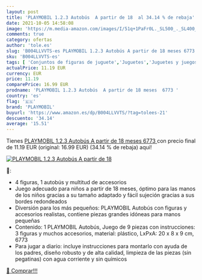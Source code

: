 ```yaml
---
layout: post
title: 'PLAYMOBIL 1.2.3 Autobús  A partir de 18  al 34.14 % de rebaja'
date: 2021-10-05 14:58:08
image: 'https://m.media-amazon.com/images/I/51q+1PaFr0L._SL500_._SL400_.jpg'
comments: true
category: ofertas
author: 'tole.es'
slug: 'B004LLVVTS-es PLAYMOBIL 1.2.3 Autobús A partir de 18 meses 6773'
sku: 'B004LLVVTS-es'
tags: [ 'Conjuntos de figuras de juguete','Juguetes','Juguetes y juegos','Muñecos y figuras','playmobil', ]
actualPrice: 11.19 EUR
currency: EUR
price: 11.19
comparePrice: 16.99 EUR
prodname: 'PLAYMOBIL 1.2.3 Autobús  A partir de 18 meses  6773 '
country: 'es'
flag: '🇪🇸'
brand: 'PLAYMOBIL'
buyurl: 'https://www.amazon.es/dp/B004LLVVTS/?tag=tolees-21'
descuento: '34.14'
average: '15.51'
---
```


Tienes [PLAYMOBIL 1.2.3 Autobús  A partir de 18 meses  6773 ](https://www.amazon.es/dp/B004LLVVTS/?tag=tolees-21) con precio final de  11.19 EUR (original: 16.99 EUR) (34.14 %  de rebaja) aqui!

[![PLAYMOBIL 1.2.3 Autobús  A partir de 18 ](https://m.media-amazon.com/images/I/51q+1PaFr0L._SL500_._SL400_.jpg)](https://www.amazon.es/dp/B004LLVVTS/?tag=tolees-21)

🔎:

- 4 figuras, 1 autobús y multitud de accesorios
- Juego adecuado para niños a partir de 18 meses, óptimo para las manos de los niños gracias a su tamaño adaptado y fácil sujeción gracias a sus bordes redondeados
- Diversión para los más pequeños: PLAYMOBIL Autobús con figuras y accesorios realistas, contiene piezas grandes idóneas para manos pequeñas
- Contenido: 1 PLAYMOBIL Autobús, Juego de 9 piezas con instrucciones: 3 figuras y muchos accesorios, material: plástico, LxPxA: 20 x 8 x 9 cm, 6773
- Para jugar a diario: incluye instrucciones para montarlo con ayuda de los padres, diseño robusto y de alta calidad, limpieza de las piezas (sin pegatinas) con agua corriente y sin químicos

[🛒 Comprar!!!](https://www.amazon.es/dp/B004LLVVTS/?tag=tolees-21)
